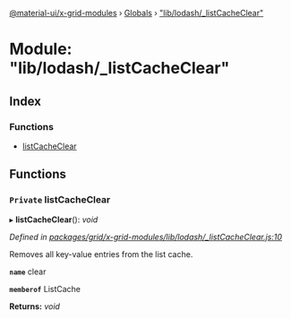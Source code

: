 [@material-ui/x-grid-modules](../README.md) › [Globals](../globals.md) › ["lib/lodash/_listCacheClear"](_lib_lodash__listcacheclear_.md)

# Module: "lib/lodash/_listCacheClear"

## Index

### Functions

* [listCacheClear](_lib_lodash__listcacheclear_.md#private-listcacheclear)

## Functions

### `Private` listCacheClear

▸ **listCacheClear**(): *void*

*Defined in [packages/grid/x-grid-modules/lib/lodash/_listCacheClear.js:10](https://github.com/mui-org/material-ui-x/blob/02342a6/packages/grid/x-grid-modules/lib/lodash/_listCacheClear.js#L10)*

Removes all key-value entries from the list cache.

**`name`** clear

**`memberof`** ListCache

**Returns:** *void*
